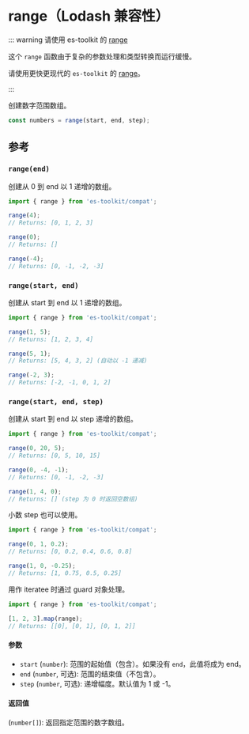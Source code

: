 # range（Lodash 兼容性）

::: warning 请使用 es-toolkit 的 [range](../../math/range.md)

这个 `range` 函数由于复杂的参数处理和类型转换而运行缓慢。

请使用更快更现代的 `es-toolkit` 的 [range](../../math/range.md)。

:::

创建数字范围数组。

```typescript
const numbers = range(start, end, step);
```

## 参考

### `range(end)`

创建从 0 到 end 以 1 递增的数组。

```typescript
import { range } from 'es-toolkit/compat';

range(4);
// Returns: [0, 1, 2, 3]

range(0);
// Returns: []

range(-4);
// Returns: [0, -1, -2, -3]
```

### `range(start, end)`

创建从 start 到 end 以 1 递增的数组。

```typescript
import { range } from 'es-toolkit/compat';

range(1, 5);
// Returns: [1, 2, 3, 4]

range(5, 1);
// Returns: [5, 4, 3, 2] (自动以 -1 递减)

range(-2, 3);
// Returns: [-2, -1, 0, 1, 2]
```

### `range(start, end, step)`

创建从 start 到 end 以 step 递增的数组。

```typescript
import { range } from 'es-toolkit/compat';

range(0, 20, 5);
// Returns: [0, 5, 10, 15]

range(0, -4, -1);
// Returns: [0, -1, -2, -3]

range(1, 4, 0);
// Returns: [] (step 为 0 时返回空数组)
```

小数 step 也可以使用。

```typescript
import { range } from 'es-toolkit/compat';

range(0, 1, 0.2);
// Returns: [0, 0.2, 0.4, 0.6, 0.8]

range(1, 0, -0.25);
// Returns: [1, 0.75, 0.5, 0.25]
```

用作 iteratee 时通过 guard 对象处理。

```typescript
import { range } from 'es-toolkit/compat';

[1, 2, 3].map(range);
// Returns: [[0], [0, 1], [0, 1, 2]]
```

#### 参数

- `start` (`number`): 范围的起始值（包含）。如果没有 `end`，此值将成为 end。
- `end` (`number`, 可选): 范围的结束值（不包含）。
- `step` (`number`, 可选): 递增幅度。默认值为 1 或 -1。

#### 返回值

(`number[]`): 返回指定范围的数字数组。
